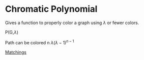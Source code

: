 # Chromatic Polynomial

Gives a function to properly color a graph using $\lambda$ or fewer colors.

P(G,$\lambda$)  


Path can be colored n $\lambda(\lambda-1)^{n-1}$ 



[Matchings](matching.md)